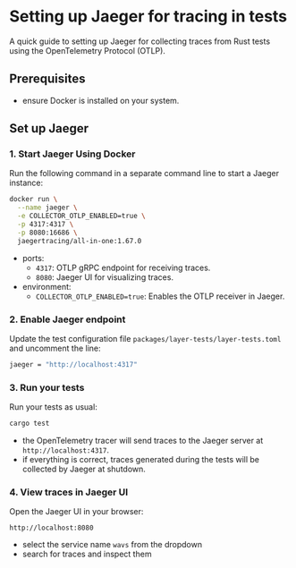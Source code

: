 # Setting up Jaeger for tracing in tests

A quick guide to setting up Jaeger for collecting traces from Rust tests using the OpenTelemetry Protocol (OTLP).


## Prerequisites

 - ensure Docker is installed on your system.


## Set up Jaeger

### 1. Start Jaeger Using Docker

Run the following command in a separate command line to start a Jaeger instance:

```bash
docker run \
  --name jaeger \
  -e COLLECTOR_OTLP_ENABLED=true \
  -p 4317:4317 \
  -p 8080:16686 \
  jaegertracing/all-in-one:1.67.0
```

- ports:
  - `4317`: OTLP gRPC endpoint for receiving traces.
  - `8080`: Jaeger UI for visualizing traces.
- environment:
  - `COLLECTOR_OTLP_ENABLED=true`: Enables the OTLP receiver in Jaeger.

### 2. Enable Jaeger endpoint

Update the test configuration file `packages/layer-tests/layer-tests.toml` and uncomment the line:
```bash
jaeger = "http://localhost:4317"
```

### 3. Run your tests

Run your tests as usual:
```bash
cargo test
```
- the OpenTelemetry tracer will send traces to the Jaeger server at `http://localhost:4317`.
- if everything is correct, traces generated during the tests will be collected by Jaeger at shutdown.

### 4. View traces in Jaeger UI

Open the Jaeger UI in your browser:
```
http://localhost:8080
```
- select the service name `wavs` from the dropdown
- search for traces and inspect them
